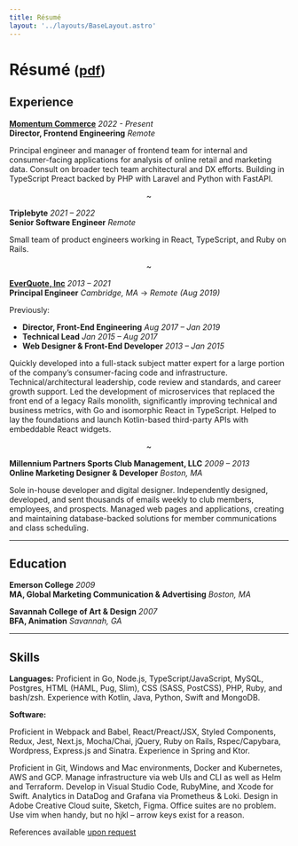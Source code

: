 ```yaml
---
title: Résumé
layout: '../layouts/BaseLayout.astro'
---
```


# Résumé <small>([pdf](/resumes/2024-01-resume-ben-saufley.pdf))</small>

## Experience

**[Momentum Commerce](https://www.momentumcommerce.com)** _2022 - Present_  
**Director, Frontend Engineering** _Remote_

Principal engineer and manager of frontend team for internal and consumer-facing applications for analysis of online retail and marketing data. Consult on broader tech team architectural and DX efforts. Building in TypeScript Preact backed by PHP with Laravel and Python with FastAPI.

<p style="text-align: center;">~</p>

**Triplebyte** _2021 – 2022_  
**Senior Software Engineer** _Remote_

Small team of product engineers working in React, TypeScript, and Ruby on Rails.

<p style="text-align: center;">~</p>

**[EverQuote, Inc](https://everquote.com)** _2013 – 2021_  
**Principal Engineer** _Cambridge, MA_ &rarr; _Remote (Aug 2019)_

Previously:

- **Director, Front-End Engineering** _Aug 2017 – Jan 2019_
- **Technical Lead** _Jan 2015 – Aug 2017_
- **Web Designer & Front-End Developer** _2013 – Jan 2015_

Quickly developed into a full-stack subject matter expert for a large portion of the company’s consumer-facing code and infrastructure. Technical/architectural leadership, code review and standards, and career growth support. Led the development of microservices that replaced the front end of a legacy Rails monolith, significantly improving technical and business metrics, with Go and isomorphic React in TypeScript. Helped to lay the foundations and launch Kotlin-based third-party APIs with embeddable React widgets.

<p style="text-align: center;">~</p>

**Millennium Partners Sports Club Management, LLC** _2009 – 2013_  
**Online Marketing Designer & Developer** _Boston, MA_

Sole in-house developer and digital designer. Independently designed, developed, and sent thousands of emails weekly to club members, employees, and prospects. Managed web pages and applications, creating and maintaining database-backed solutions for member communications and class scheduling.

---

## Education

**Emerson College** _2009_  
**MA, Global Marketing Communication & Advertising** _Boston, MA_

**Savannah College of Art & Design** _2007_  
**BFA, Animation** _Savannah, GA_

---

## Skills

**Languages:** Proficient in Go, Node.js, TypeScript/JavaScript, MySQL, Postgres, HTML (HAML, Pug, Slim), CSS (SASS, PostCSS), PHP, Ruby, and bash/zsh. Experience with Kotlin, Java, Python, Swift and MongoDB.

**Software:**

Proficient in Webpack and Babel, React/Preact/JSX, Styled Components, Redux, Jest, Next.js, Mocha/Chai, jQuery, Ruby on Rails, Rspec/Capybara, Wordpress, Express.js and Sinatra. Experience in Spring and Ktor.

Proficient in Git, Windows and Mac environments, Docker and Kubernetes, AWS and GCP. Manage infrastructure via web UIs and CLI as well as Helm and Terraform. Develop in Visual Studio Code, RubyMine, and Xcode for Swift. Analytics in DataDog and Grafana via Prometheus & Loki. Design in Adobe Creative Cloud suite, Sketch, Figma. Office suites are no problem. Use vim when handy, but no hjkl – arrow keys exist for a reason.

References available [upon request](/contact)
